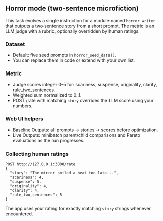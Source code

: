 ## Horror mode (two‑sentence microfiction)

This task evolves a single instruction for a module named `horror_writer` that outputs a two‑sentence story from a short prompt. The metric is an LLM judge with a rubric, optionally overridden by human ratings.

### Dataset

- Default: five seed prompts in `horror_seed_data()`.
- You can replace them in code or extend with your own list.

### Metric

- Judge scores integer 0–5 for: scariness, suspense, originality, clarity, rule_two_sentences.
- Weighted sum normalized to 0..1.
- POST /rate with matching `story` overrides the LLM score using your numbers.

### Web UI helpers

- Baseline Outputs: all prompts → stories → scores before optimization.
- Live Outputs: minibatch parent/child comparisons and Pareto evaluations as the run progresses.

### Collecting human ratings

```
POST http://127.0.0.1:3000/rate
{
  "story": "The mirror smiled a beat too late...",
  "scariness": 4,
  "suspense": 5,
  "originality": 4,
  "clarity": 4,
  "rule_two_sentences": 5
}
```

The app uses your rating for exactly matching `story` strings whenever encountered.